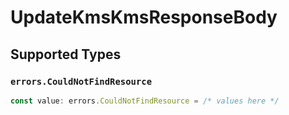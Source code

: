 # UpdateKmsKmsResponseBody


## Supported Types

### `errors.CouldNotFindResource`

```typescript
const value: errors.CouldNotFindResource = /* values here */
```

